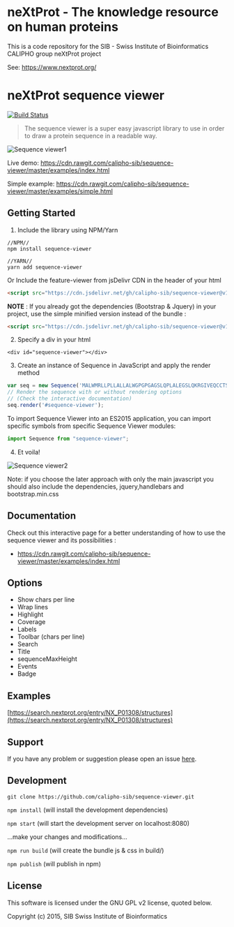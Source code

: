 # neXtProt - The knowledge resource on human proteins

This is a code repository for the SIB - Swiss Institute of Bioinformatics CALIPHO group neXtProt project

See: https://www.nextprot.org/

# neXtProt sequence viewer

[![Build Status](https://travis-ci.org/calipho-sib/sequence-viewer.svg?branch=master)](https://travis-ci.org/calipho-sib/sequence-viewer)

> The sequence viewer is a super easy javascript library to use in order to draw a protein sequence in a readable way.

![Sequence viewer1](/assets/sequence-viewer-complete.png)

Live demo: https://cdn.rawgit.com/calipho-sib/sequence-viewer/master/examples/index.html

Simple example: https://cdn.rawgit.com/calipho-sib/sequence-viewer/master/examples/simple.html

## Getting Started

1) Include the library using NPM/Yarn
```
//NPM//
npm install sequence-viewer

//YARN//
yarn add sequence-viewer
```
Or Include the feature-viewer from jsDelivr CDN in the header of your html
```html
<script src="https://cdn.jsdelivr.net/gh/calipho-sib/sequence-viewer@v1.0.0/dist/sequence-viewer.bundle.js"></script>
```

**NOTE** : If you already got the dependencies (Bootstrap & Jquery) in your project, use the simple minified version instead of the bundle :
```html
<script src="https://cdn.jsdelivr.net/gh/calipho-sib/sequence-viewer@v1.0.0/dist/sequence-viewer.min.js"></script>
```

2) Specify a div in your html
```
<div id="sequence-viewer"></div>
```
3) Create an instance of Sequence in JavaScript and apply the render method
```javascript
var seq = new Sequence('MALWMRLLPLLALLALWGPGPGAGSLQPLALEGSLQKRGIVEQCCTSICSLYQLENYCN');
// Render the sequence with or without rendering options
// (Check the interactive documentation)
seq.render('#sequence-viewer');

```
To import Sequence Viewer into an ES2015 application, you can import specific symbols from specific Sequence Viewer modules:
```javascript
import Sequence from "sequence-viewer";
```

4) Et voila!

![Sequence viewer2](/assets/sequence-viewer-simple.png)


Note: if you choose the later approach with only the main javascript you should also include the dependencies, jquery,handlebars and bootstrap.min.css

## Documentation

Check out this interactive page for a better understanding of how to use the sequence viewer and its possibilities :
* https://cdn.rawgit.com/calipho-sib/sequence-viewer/master/examples/index.html


## Options
* Show chars per line
* Wrap lines
* Highlight
* Coverage
* Labels
* Toolbar (chars per line)
* Search
* Title
* sequenceMaxHeight
* Events
* Badge

## Examples 

[https://search.nextprot.org/entry/NX_P01308/structures](https://search.nextprot.org/entry/NX_P01308/structures)

## Support

If you have any problem or suggestion please open an issue [here](https://github.com/calipho-sib/sequence-viewer/issues).

## Development

`git clone https://github.com/calipho-sib/sequence-viewer.git` 

`npm install`  (will install the development dependencies)

`npm start`  (will start the development server on localhost:8080)

...make your changes and modifications...

`npm run build` (will create the bundle js & css in build/)

`npm publish` (will publish in npm)



## License 
This software is licensed under the GNU GPL v2 license, quoted below.

Copyright (c) 2015, SIB Swiss Institute of Bioinformatics



